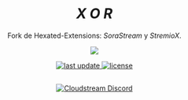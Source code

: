 <div align="center">

# *X O R*
Fork de Hexated-Extensions: _SoraStream_ y _StremioX_.

<a href="https://github.com/AmineSoukara/Py-EgyBest-Api"><img src="https://img.shields.io/badge/Kotlin-8000FF?style=flat&logo=github&logoColor=white?logoWidth=100"></a>

  <a href="">
    <img src="https://img.shields.io/github/last-commit/VectorHex/Xor/main" alt="last update" />
  </a>
  
  <a href="https://github.com/hexated/cloudstream-extensions-hexated/blob/master/LICENSE">
    <img src="https://img.shields.io/github/license/VectorHex/xor.svg" alt="license" />
  </a>


##

[![Cloudstream Discord](https://invidget.switchblade.xyz/5Hus6fM)](https://discord.gg/5Hus6fM)

</div>

